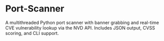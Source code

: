 # Port-Scanner
A multithreaded Python port scanner with banner grabbing and real-time CVE vulnerability lookup via the NVD API. Includes JSON output, CVSS scoring, and CLI support.
